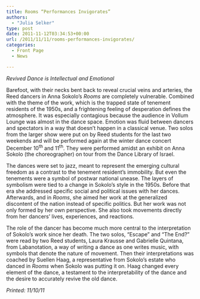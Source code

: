 ```yaml
---
title: Rooms “Performances Invigorates”
authors: 
  - "Julia Selker"
type: post
date: 2011-11-12T03:34:53+00:00
url: /2011/11/11/rooms-performances-invigorates/
categories:
  - Front Page
  - News

---
```

_Revived Dance is Intellectual and Emotional_

Barefoot, with their necks bent back to reveal crucial veins and arteries, the Reed dancers in Anna Sokolo’s _Rooms_ are completely vulnerable. Combined with the theme of the work, which is the trapped state of tenement residents of the 1950s, and a frightening feeling of desperation defines the atmosphere. It was especially contagious because the audience in Vollum Lounge was almost in the dance space. Emotion was fluid between dancers and spectators in a way that doesn’t happen in a classical venue. Two solos from the larger show were put on by Reed students for the last two weekends and will be performed again at the winter dance concert December 10<sup>th</sup> and 11<sup>th</sup>. They were performed amidst an exhibit on Anna Sokolo (the choreographer) on tour from the Dance Library of Israel.

The dances were set to jazz, meant to represent the emerging cultural freedom as a contrast to the tenement resident’s immobility. But even the tenements were a symbol of postwar national unease. The layers of symbolism were tied to a change in Sokolo’s style in the 1950s. Before that era she addressed specific social and political issues with her dances. Afterwards, and in _Rooms_, she aimed her work at the generalized discontent of the nation instead of specific politics. But her work was not only formed by her own perspective. She also took movements directly from her dancers&#8217; lives, experiences, and reactions.

The role of the dancer has become much more central to the interpretation of Sokolo’s work since her death. The two solos, “Escape” and “The End?” were read by two Reed students, Laura Krausse and Gabrielle Quintana, from Labanotation, a way of writing a dance as one writes music, with symbols that denote the nature of movement. Then their interpretations was coached by Suellen Haag, a representative from Sokolo’s estate who danced in _Rooms_ when Sokolo was putting it on. Haag changed every element of the dance, a testament to the interpretability of the dance and the desire to accurately revive the old dance.

_Printed: 11/10/11_